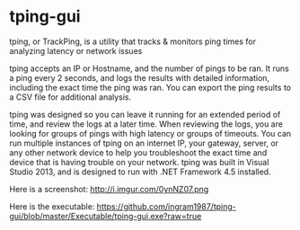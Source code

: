# tping-gui
tping, or TrackPing, is a utility that tracks &amp; monitors ping times for analyzing latency or network issues

tping accepts an IP or Hostname, and the number of pings to be ran. It runs a ping every 2 seconds, and logs the results with detailed information, including the exact time the ping was ran. You can export the ping results to a CSV file for additional analysis.

tping was designed so you can leave it running for an extended period of time, and review the logs at a later time. When reviewing the logs, you are looking for groups of pings with high latency or groups of timeouts. You can run multiple instances of tping on an internet IP, your gateway, server, or any other network device to help you troubleshoot the exact time and device that is having trouble on your network. tping was built in Visual Studio 2013, and is designed to run with .NET Framework 4.5 installed.

Here is a screenshot: http://i.imgur.com/0ynNZ07.png

Here is the executable: https://github.com/ingram1987/tping-gui/blob/master/Executable/tping-gui.exe?raw=true
